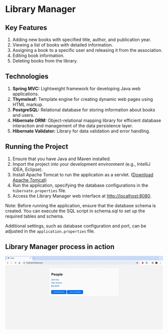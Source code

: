 Library Manager
===============

Key Features
------------

1.  Adding new books with specified title, author, and publication year.
2.  Viewing a list of books with detailed information.
3.  Assigning a book to a specific user and releasing it from the association.
4.  Editing book information.
5.  Deleting books from the library.

Technologies
------------

1.  **Spring MVC:** Lightweight framework for developing Java web applications.
2.  **Thymeleaf:** Template engine for creating dynamic web pages using HTML markup.
3.  **PostgreSQL:** Relational database for storing information about books and users.
4.  **Hibernate ORM:** Object-relational mapping library for efficient database interaction and management of the data persistence layer.
5.  **Hibernate Validator:** Library for data validation and error handling.

Running the Project
-------------------

1.  Ensure that you have Java and Maven installed.
2.  Import the project into your development environment (e.g., IntelliJ IDEA, Eclipse).
3.  Install Apache Tomcat to run the application as a servlet. ([Download Apache Tomcat](http://tomcat.apache.org/))
4.  Run the application, specifying the database configurations in the `hibernate.properties` file.
5.  Access the Library Manager web interface at [http://localhost:8080](http://localhost:8080).

Note: 
Before running the application, ensure that the database schema is created. 
You can execute the SQL script in schema.sql to set up the required tables and schema.

Additional settings, such as database configuration and port, can be adjusted in the `application.properties` file.

Library Manager process in action
-------------------
   ![Gif](library.gif)
